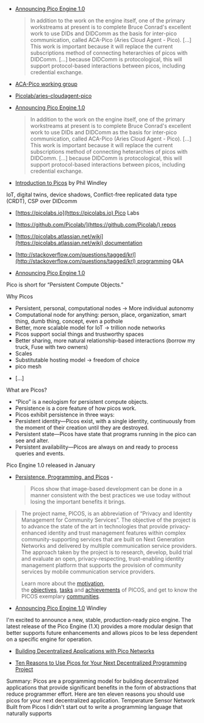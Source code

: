 * [Announcing Pico Engine 1.0](https://www.windley.com/archives/2021/02/announcing_pico_engine_10.shtml)
  > In addition to the work on the engine itself, one of the primary workstreams at present is to complete Bruce Conrad's excellent work to use DIDs and DIDComm as the basis for inter-pico communication, called ACA-Pico (Aries Cloud Agent - Pico). [...] This work is important because it will replace the current subscriptions method of connecting heterarchies of picos with DIDComm. [...] because DIDComm is protocological, this will support protocol-based interactions between picos, including credential exchange.

* [ACA-Pico working group](https://docs.google.com/document/d/12dWUFyL7u6OQkhnPObJOOlV-U2LDoHpF-ZQLj3hXbjA/edit)

* [Picolab/aries-cloudagent-pico](https://github.com/Picolab/aries-cloudagent-pico)
* [Announcing Pico Engine 1.0](https://www.windley.com/archives/2021/02/announcing_pico_engine_10.shtml)
  > In addition to the work on the engine itself, one of the primary workstreams at present is to complete Bruce Conrad's excellent work to use DIDs and DIDComm as the basis for inter-pico communication, called ACA-Pico (Aries Cloud Agent - Pico). [...] This work is important because it will replace the current subscriptions method of connecting heterarchies of picos with DIDComm. [...] because DIDComm is protocological, this will support protocol-based interactions between picos, including credential exchange.
* [Introduction to Picos](https://iiw.idcommons.net/4C/_Introduction_to_Picos) by Phil Windley

IoT, digital twins, device shadows, Conflict-free replicated data type (CRDT), CSP over DIDcomm

* [https://picolabs.io](https://picolabs.io) Pico Labs

* [https://github.com/Picolab/](https://github.com/Picolab/) repos

* [https://picolabs.atlassian.net/wiki](https://picolabs.atlassian.net/wiki) documentation

* [http://stackoverflow.com/questions/tagged/krl](http://stackoverflow.com/questions/tagged/krl) programming Q&A

* [Announcing Pico Engine 1.0](https://www.windley.com/archives/2021/02/announcing_pico_engine_10.shtml)

Pico is short for “Persistent Compute Objects.”

Why Picos

- Persistent, personal, computational nodes → More individual autonomy
- Computational node for anything: person, place, organization, smart thing, dumb thing, concept, even a pothole
- Better, more scalable model for IoT → trillion node networks
- Picos support social things and trustworthy spaces
- Better sharing, more natural relationship-based interactions (borrow my truck, Fuse with two owners)
- Scales
- Substitutable hosting model → freedom of choice
- pico mesh

* [...]

What are Picos?

- “Pico” is a neologism for persistent compute objects.
- Persistence is a core feature of how picos work.
- Picos exhibit persistence in three ways:
- Persistent identity—Picos exist, with a single identity, continuously from the moment of their creation until they are destroyed.
- Persistent state—Picos have state that programs running in the pico can see and alter.
- Persistent availability—Picos are always on and ready to process queries and events.

Pico Engine 1.0 released in January
* [Persistence, Programming, and Picos](https://www.windley.com/archives/2021/02/persistence_programming_and_picos.shtml) -
  > Picos show that image-based development can be done in a manner consistent with the best practices we use today without losing the important benefits it brings.

> The project name, PICOS, is an abbreviation of “Privacy and Identity Management for Community Services”. The objective of the project is to advance the state of the art in technologies that provide privacy-enhanced identity and trust management features within complex community-supporting services that are built on Next Generation Networks and delivered by multiple communication service providers. The approach taken by the project is to research, develop, build trial and evaluate an open, privacy-respecting, trust-enabling identity management platform that supports the provision of community services by mobile communication service providers.
> 
> Learn more about the [motivation](http://www.picos-project.eu/Motivation.181.0.html), the [objectives](http://www.picos-project.eu/Objectives.182.0.html), [tasks](http://www.picos-project.eu/Tasks.183.0.html) and [achievements](http://www.picos-project.eu/Achievements.190.0.html) of PICOS, and get to know the PICOS exemplary [communities](http://www.picos-project.eu/Communities.184.0.html).
* [Announcing Pico Engine 1.0](https://www.windley.com/archives/2021/02/announcing_pico_engine_10.shtml) Windley

I'm excited to announce a new, stable, production-ready pico engine. The latest release of the Pico Engine (1.X) provides a more modular design that better supports future enhancements and allows picos to be less dependent on a specific engine for operation.

* [Building Decentralized Applications with Pico Networks](https://www.windley.com/archives/2021/02/building_decentralized_applications_with_pico_networks.shtml)


* [Ten Reasons to Use Picos for Your Next Decentralized Programming Project](https://www.windley.com/archives/2021/07/ten_reasons_to_use_picos_for_your_next_decentralized_programming_project.shtml)

Summary: Picos are a programming model for building decentralized applications that provide significant benefits in the form of abstractions that reduce programmer effort. Here are ten eleven reasons you should use picos for your next decentralized application. Temperature Sensor Network Built from Picos I didn't start out to write a programming language that naturally supports


